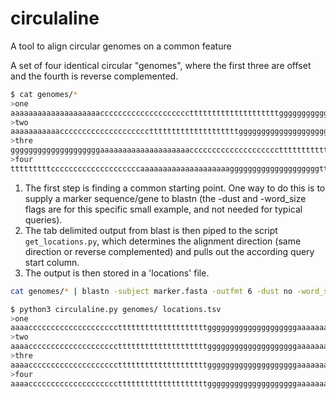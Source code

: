 # circulaline
A tool to align circular genomes on a common feature


A set of four identical circular "genomes", where the first three are offset and the fourth is reverse complemented.
```sh
$ cat genomes/*
>one
aaaaaaaaaaaaaaaaaaaaccccccccccccccccccccttttttttttttttttttttgggggggggggggggggggg
>two
aaaaaaaaaaaccccccccccccccccccccttttttttttttttttttttggggggggggggggggggggaaaaaaaaa
>thre
ggggggggggggggggggggaaaaaaaaaaaaaaaaaaaacccccccccccccccccccctttttttttttttttttttt
>four
tttttttttccccccccccccccccccccaaaaaaaaaaaaaaaaaaaaggggggggggggggggggggttttttttttt
```

1. The first step is finding a common starting point.  One way to do this is to supply a marker sequence/gene to blastn (the -dust and -word_size flags are for this specific small example, and not needed for typical queries).
2. The tab delimited output from blast is then piped to the script `get_locations.py`, which determines the alignment direction (same direction or reverse complemented) and pulls out the according query start column.
3. The output is then stored in a 'locations' file.
```sh
cat genomes/* | blastn -subject marker.fasta -outfmt 6 -dust no -word_size 7 | python3 get_location.py > locations.tsv
```


```sh
$ python3 circulaline.py genomes/ locations.tsv 
>one
aaaaccccccccccccccccccccttttttttttttttttttttggggggggggggggggggggaaaaaaaaaaaaaaaa
>two
aaaaccccccccccccccccccccttttttttttttttttttttggggggggggggggggggggaaaaaaaaaaaaaaaa
>thre
aaaaccccccccccccccccccccttttttttttttttttttttggggggggggggggggggggaaaaaaaaaaaaaaaa
>four
aaaaccccccccccccccccccccttttttttttttttttttttggggggggggggggggggggaaaaaaaaaaaaaaaa
```



